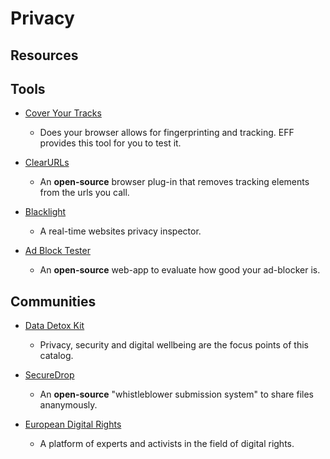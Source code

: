# Privacy

## Resources

## Tools

* [Cover Your Tracks](https://coveryourtracks.eff.org)
  
  * Does your browser allows for fingerprinting and tracking. EFF provides this tool for you to test it.

* [ClearURLs](https://github.com/ClearURLs/Addon)
  
  * An **open-source** browser plug-in that removes tracking elements from the urls you call.

* [Blacklight](https://themarkup.org/blacklight)
  
  * A real-time websites privacy inspector.

* [Ad Block Tester](https://d3ward.github.io/toolz/src/adblock.html)
  
  * An **open-source** web-app to evaluate how good your ad-blocker is.

## Communities

* [Data Detox Kit](https://datadetoxkit.org)
  
  * Privacy, security and digital wellbeing are the focus points of this catalog.

* [SecureDrop](https://securedrop.org)
  
  * An **open-source** "whistleblower submission system" to share files ananymously.

* [European Digital Rights](https://edri.org)
  
  * A platform of experts and activists in the field of digital rights.
